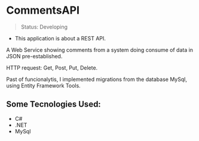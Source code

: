 # CommentsAPI

> Status: Developing

* This application is about a REST API. 

A Web Service showing comments from a system doing consume of data in JSON pre-established.

HTTP request: Get, Post, Put, Delete.

Past of funcionalytis, I implemented migrations from the database MySql, using Entity Framework Tools.

## Some Tecnologies Used:

+ C#
+ .NET
+ MySql
